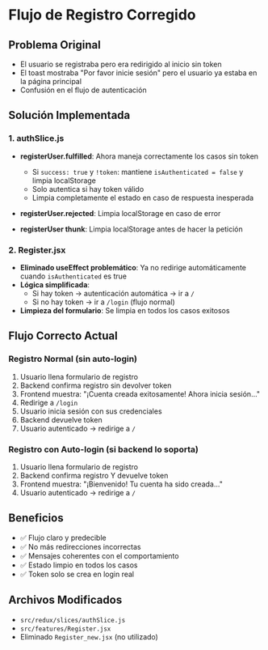 # Flujo de Registro Corregido

## Problema Original

- El usuario se registraba pero era redirigido al inicio sin token
- El toast mostraba "Por favor inicie sesión" pero el usuario ya estaba en la página principal
- Confusión en el flujo de autenticación

## Solución Implementada

### 1. authSlice.js

- **registerUser.fulfilled**: Ahora maneja correctamente los casos sin token

  - Si `success: true` y `!token`: mantiene `isAuthenticated = false` y limpia localStorage
  - Solo autentica si hay token válido
  - Limpia completamente el estado en caso de respuesta inesperada

- **registerUser.rejected**: Limpia localStorage en caso de error

- **registerUser thunk**: Limpia localStorage antes de hacer la petición

### 2. Register.jsx

- **Eliminado useEffect problemático**: Ya no redirige automáticamente cuando `isAuthenticated` es true
- **Lógica simplificada**:
  - Si hay token → autenticación automática → ir a `/`
  - Si no hay token → ir a `/login` (flujo normal)
- **Limpieza del formulario**: Se limpia en todos los casos exitosos

## Flujo Correcto Actual

### Registro Normal (sin auto-login)

1. Usuario llena formulario de registro
2. Backend confirma registro sin devolver token
3. Frontend muestra: "¡Cuenta creada exitosamente! Ahora inicia sesión..."
4. Redirige a `/login`
5. Usuario inicia sesión con sus credenciales
6. Backend devuelve token
7. Usuario autenticado → redirige a `/`

### Registro con Auto-login (si backend lo soporta)

1. Usuario llena formulario de registro
2. Backend confirma registro Y devuelve token
3. Frontend muestra: "¡Bienvenido! Tu cuenta ha sido creada..."
4. Usuario autenticado → redirige a `/`

## Beneficios

- ✅ Flujo claro y predecible
- ✅ No más redirecciones incorrectas
- ✅ Mensajes coherentes con el comportamiento
- ✅ Estado limpio en todos los casos
- ✅ Token solo se crea en login real

## Archivos Modificados

- `src/redux/slices/authSlice.js`
- `src/features/Register.jsx`
- Eliminado `Register_new.jsx` (no utilizado)
